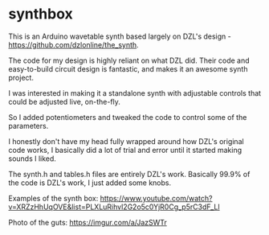# synthbox
This is an Arduino wavetable synth based largely on DZL's design - https://github.com/dzlonline/the_synth.

The code for my design is highly reliant on what DZL did. Their code and easy-to-build circuit design is fantastic, and makes it an awesome synth project.

I was interested in making it a standalone synth with adjustable controls that could be adjusted live, on-the-fly.

So I added potentiometers and tweaked the code to control some of the parameters.

I honestly don't have my head fully wrapped around how DZL's original code works, I basically did a lot of trial and error until it started making sounds I liked.

The synth.h and tables.h files are entirely DZL's work. Basically 99.9% of the code is DZL's work, I just added some knobs.

Examples of the synth box: https://www.youtube.com/watch?v=XRZzHhUqOVE&list=PLXLuRihvl2G2o5c0YjR0Cg_p5rC3dF_Ll 

Photo of the guts: https://imgur.com/a/JazSWTr 
